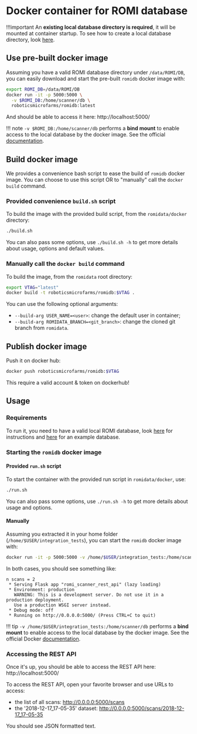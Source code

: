 Docker container for ROMI database
==================================

!!!important
    An **existing local database directory is required**, it will be mounted at container startup.
    To see how to create a local database directory, look [here](../install/romidb_setup.md#initialize-a-romi-database).


## Use pre-built docker image
Assuming you have a valid ROMI database directory under `/data/ROMI/DB`, you can easily download and start the pre-built `romidb` docker image with:
```bash
export ROMI_DB=/data/ROMI/DB
docker run -it -p 5000:5000 \
  -v $ROMI_DB:/home/scanner/db \
  roboticsmicrofarms/romidb:latest
```
And should be able to access it here: http://localhost:5000/

!!! note
    `-v $ROMI_DB:/home/scanner/db` performs a **bind mount** to enable access to the local database by the docker image. See the official [documentation](https://docs.docker.com/storage/bind-mounts/).


## Build docker image
We provides a convenience bash script to ease the build of `romidb` docker image.
You can choose to use this script OR to "manually" call the `docker build` command.

### Provided convenience `build.sh` script
To build the image with the provided build script, from the `romidata/docker` directory:
```bash
./build.sh
```
You can also pass some options, use `./build.sh -h` to get more details about usage, options and default values.


### Manually call the `docker build` command
To build the image, from the `romidata` root directory:
```bash
export VTAG="latest"
docker build -t roboticsmicrofarms/romidb:$VTAG .
```

You can use the following optional arguments:

* `--build-arg USER_NAME=<user>`: change the default user in container;
* `--build-arg ROMIDATA_BRANCH=<git_branch>`: change the cloned git branch from `romidata`.


## Publish docker image
Push it on docker hub:
```bash
docker push roboticsmicrofarms/romidb:$VTAG
```
This require a valid account & token on dockerhub!


## Usage

### Requirements
To run it, you need to have a valid local ROMI database, look [here](../install/romidb_setup/#initialize-a-romi-database) for instructions and [here](https://db.romi-project.eu/models/test_db.tar.gz) for an example database.


### Starting the `romidb` docker image

#### Provided `run.sh` script
To start the container with the provided run script in `romidata/docker`, use:
```bash
./run.sh
```
You can also pass some options, use `./run.sh -h` to get more details about usage and options.


#### Manually
Assuming you extracted it in your home folder (`/home/$USER/integration_tests`), you can start the `romidb` docker image with:
```bash
docker run -it -p 5000:5000 -v /home/$USER/integration_tests:/home/scanner/db romidb:$VTAG
```


In both cases, you should see something like:
```
n scans = 2
 * Serving Flask app "romi_scanner_rest_api" (lazy loading)
 * Environment: production
   WARNING: This is a development server. Do not use it in a production deployment.
   Use a production WSGI server instead.
 * Debug mode: off
 * Running on http://0.0.0.0:5000/ (Press CTRL+C to quit)
```

!!! tip
    `-v /home/$USER/integration_tests:/home/scanner/db` performs a **bind mount** to enable access to the local database by the docker image. See the official Docker [documentation](https://docs.docker.com/storage/bind-mounts/).

### Accessing the REST API
Once it's up, you should be able to access the REST API here: http://localhost:5000/

To access the REST API, open your favorite browser and use URLs to access:

* the list of all scans: http://0.0.0.0:5000/scans
* the '2018-12-17_17-05-35' dataset: http://0.0.0.0:5000/scans/2018-12-17_17-05-35

You should see JSON formatted text.

